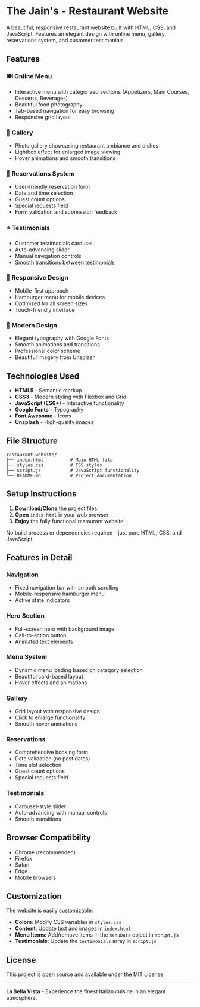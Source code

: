 # The Jain's - Restaurant Website

A beautiful, responsive restaurant website built with HTML, CSS, and JavaScript. Features an elegant design with online menu, gallery, reservations system, and customer testimonials.

## Features

### 🍽️ **Online Menu**
- Interactive menu with categorized sections (Appetizers, Main Courses, Desserts, Beverages)
- Beautiful food photography
- Tab-based navigation for easy browsing
- Responsive grid layout

### 📸 **Gallery**
- Photo gallery showcasing restaurant ambiance and dishes
- Lightbox effect for enlarged image viewing
- Hover animations and smooth transitions

### 📅 **Reservations System**
- User-friendly reservation form
- Date and time selection
- Guest count options
- Special requests field
- Form validation and submission feedback

### ⭐ **Testimonials**
- Customer testimonials carousel
- Auto-advancing slider
- Manual navigation controls
- Smooth transitions between testimonials

### 📱 **Responsive Design**
- Mobile-first approach
- Hamburger menu for mobile devices
- Optimized for all screen sizes
- Touch-friendly interface

### 🎨 **Modern Design**
- Elegant typography with Google Fonts
- Smooth animations and transitions
- Professional color scheme
- Beautiful imagery from Unsplash

## Technologies Used

- **HTML5** - Semantic markup
- **CSS3** - Modern styling with Flexbox and Grid
- **JavaScript (ES6+)** - Interactive functionality
- **Google Fonts** - Typography
- **Font Awesome** - Icons
- **Unsplash** - High-quality images

## File Structure

```
restaurant-website/
├── index.html          # Main HTML file
├── styles.css          # CSS styles
├── script.js           # JavaScript functionality
└── README.md           # Project documentation
```

## Setup Instructions

1. **Download/Clone** the project files
2. **Open** `index.html` in your web browser
3. **Enjoy** the fully functional restaurant website!

No build process or dependencies required - just pure HTML, CSS, and JavaScript.

## Features in Detail

### Navigation
- Fixed navigation bar with smooth scrolling
- Mobile-responsive hamburger menu
- Active state indicators

### Hero Section
- Full-screen hero with background image
- Call-to-action button
- Animated text elements

### Menu System
- Dynamic menu loading based on category selection
- Beautiful card-based layout
- Hover effects and animations

### Gallery
- Grid layout with responsive design
- Click to enlarge functionality
- Smooth hover animations

### Reservations
- Comprehensive booking form
- Date validation (no past dates)
- Time slot selection
- Guest count options
- Special requests field

### Testimonials
- Carousel-style slider
- Auto-advancing with manual controls
- Smooth transitions

## Browser Compatibility

- Chrome (recommended)
- Firefox
- Safari
- Edge
- Mobile browsers

## Customization

The website is easily customizable:

- **Colors**: Modify CSS variables in `styles.css`
- **Content**: Update text and images in `index.html`
- **Menu Items**: Add/remove items in the `menuData` object in `script.js`
- **Testimonials**: Update the `testimonials` array in `script.js`

## License

This project is open source and available under the MIT License.

---

**La Bella Vista** - Experience the finest Italian cuisine in an elegant atmosphere. 
